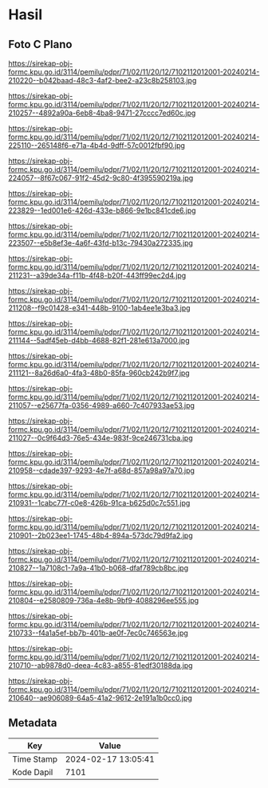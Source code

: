 # Hasil

## Foto C Plano

https://sirekap-obj-formc.kpu.go.id/3114/pemilu/pdpr/71/02/11/20/12/7102112012001-20240214-210220--b042baad-48c3-4af2-bee2-a23c8b258103.jpg

https://sirekap-obj-formc.kpu.go.id/3114/pemilu/pdpr/71/02/11/20/12/7102112012001-20240214-210257--4892a90a-6eb8-4ba8-9471-27cccc7ed60c.jpg

https://sirekap-obj-formc.kpu.go.id/3114/pemilu/pdpr/71/02/11/20/12/7102112012001-20240214-225110--265148f6-e71a-4b4d-9dff-57c0012fbf90.jpg

https://sirekap-obj-formc.kpu.go.id/3114/pemilu/pdpr/71/02/11/20/12/7102112012001-20240214-224057--8f67c067-91f2-45d2-9c80-4f395590219a.jpg

https://sirekap-obj-formc.kpu.go.id/3114/pemilu/pdpr/71/02/11/20/12/7102112012001-20240214-223829--1ed001e6-426d-433e-b866-9e1bc841cde6.jpg

https://sirekap-obj-formc.kpu.go.id/3114/pemilu/pdpr/71/02/11/20/12/7102112012001-20240214-223507--e5b8ef3e-4a6f-43fd-b13c-79430a272335.jpg

https://sirekap-obj-formc.kpu.go.id/3114/pemilu/pdpr/71/02/11/20/12/7102112012001-20240214-211231--a39de34a-f11b-4f48-b20f-443ff99ec2d4.jpg

https://sirekap-obj-formc.kpu.go.id/3114/pemilu/pdpr/71/02/11/20/12/7102112012001-20240214-211208--f9c01428-e341-448b-9100-1ab4ee1e3ba3.jpg

https://sirekap-obj-formc.kpu.go.id/3114/pemilu/pdpr/71/02/11/20/12/7102112012001-20240214-211144--5adf45eb-d4bb-4688-82f1-281e613a7000.jpg

https://sirekap-obj-formc.kpu.go.id/3114/pemilu/pdpr/71/02/11/20/12/7102112012001-20240214-211121--8a26d6a0-4fa3-48b0-85fa-960cb242b9f7.jpg

https://sirekap-obj-formc.kpu.go.id/3114/pemilu/pdpr/71/02/11/20/12/7102112012001-20240214-211057--e25677fa-0356-4989-a660-7c407933ae53.jpg

https://sirekap-obj-formc.kpu.go.id/3114/pemilu/pdpr/71/02/11/20/12/7102112012001-20240214-211027--0c9f64d3-76e5-434e-983f-9ce246731cba.jpg

https://sirekap-obj-formc.kpu.go.id/3114/pemilu/pdpr/71/02/11/20/12/7102112012001-20240214-210958--cdade397-9293-4e7f-a68d-857a98a97a70.jpg

https://sirekap-obj-formc.kpu.go.id/3114/pemilu/pdpr/71/02/11/20/12/7102112012001-20240214-210931--1cabc77f-c0e8-426b-91ca-b625d0c7c551.jpg

https://sirekap-obj-formc.kpu.go.id/3114/pemilu/pdpr/71/02/11/20/12/7102112012001-20240214-210901--2b023ee1-1745-48b4-894a-573dc79d9fa2.jpg

https://sirekap-obj-formc.kpu.go.id/3114/pemilu/pdpr/71/02/11/20/12/7102112012001-20240214-210827--1a7108c1-7a9a-41b0-b068-dfaf789cb8bc.jpg

https://sirekap-obj-formc.kpu.go.id/3114/pemilu/pdpr/71/02/11/20/12/7102112012001-20240214-210804--e2580809-736a-4e8b-9bf9-4088296ee555.jpg

https://sirekap-obj-formc.kpu.go.id/3114/pemilu/pdpr/71/02/11/20/12/7102112012001-20240214-210733--f4a1a5ef-bb7b-401b-ae0f-7ec0c746563e.jpg

https://sirekap-obj-formc.kpu.go.id/3114/pemilu/pdpr/71/02/11/20/12/7102112012001-20240214-210710--ab9878d0-deea-4c83-a855-81edf30188da.jpg

https://sirekap-obj-formc.kpu.go.id/3114/pemilu/pdpr/71/02/11/20/12/7102112012001-20240214-210640--ae906089-64a5-41a2-9612-2e191a1b0cc0.jpg


## Metadata

| Key        | Value               |
| ---------- | ------------------- |
| Time Stamp | 2024-02-17 13:05:41 |
| Kode Dapil | 7101                |



